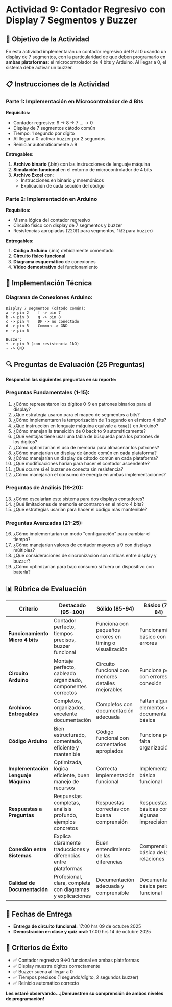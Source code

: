 # Actividad 9: Contador Regresivo con Display 7 Segmentos y Buzzer

## 🎯 Objetivo de la Actividad
En esta actividad implementarán un contador regresivo del 9 al 0 usando un display de 7 segmentos, con la particularidad de que deben programarlo en **ambas plataformas**: el microcontrolador de 4 bits y Arduino. Al llegar a 0, el sistema debe activar un buzzer.

## 📋 Instrucciones de la Actividad

### **Parte 1: Implementación en Microcontrolador de 4 Bits**

**Requisitos:**
- Contador regresivo: 9 → 8 → 7 ... → 0
- Display de 7 segmentos cátodo común
- Tiempo: 1 segundo por dígito
- Al llegar a 0: activar buzzer por 2 segundos
- Reiniciar automáticamente a 9

**Entregables:**
1. **Archivo binario** (.bin) con las instrucciones de lenguaje máquina
2. **Simulación funcional** en el entorno de microcontrolador de 4 bits
3. **Archivo Excel** con:
   - Instrucciones en binario y mnemónicos
   - Explicación de cada sección del código

### **Parte 2: Implementación en Arduino**

**Requisitos:**
- Misma lógica del contador regresivo
- Circuito físico con display de 7 segmentos y buzzer
- Resistencias apropiadas (220Ω para segmentos, 1kΩ para buzzer)

**Entregables:**
1. **Código Arduino** (.ino) debidamente comentado
2. **Circuito físico funcional**
3. **Diagrama esquemático** de conexiones
4. **Video demostrativo** del funcionamiento

## 🔧 Implementación Técnica

### **Diagrama de Conexiones Arduino:**
```
Display 7 segmentos (cátodo común):
a -> pin 2    f -> pin 7
b -> pin 3    g -> pin 8
c -> pin 4    DP -> no conectado
d -> pin 5    Common -> GND
e -> pin 6

Buzzer:
+ -> pin 9 (con resistencia 1kΩ)
- -> GND
```

## 🔍 Preguntas de Evaluación (25 Preguntas)

**Respondan las siguientes preguntas en su reporte:**

### **Preguntas Fundamentales (1-15):**
1. ¿Cómo representaron los dígitos 0-9 en patrones binarios para el display?
2. ¿Qué estrategia usaron para el mapeo de segmentos a bits?
3. ¿Cómo implementaron la temporización de 1 segundo en el micro 4 bits?
4. ¿Qué instrucción en lenguaje máquina equivale a `tone()` en Arduino?
5. ¿Cómo manejan la transición de 0 back to 9 automáticamente?
6. ¿Qué ventajas tiene usar una tabla de búsqueda para los patrones de los dígitos?
7. ¿Cómo optimizarían el uso de memoria para almacenar los patrones?
9. ¿Cómo manejarían un display de ánodo común en cada plataforma?
9. ¿Cómo manejarían un display de cátodo común en cada plataforma?
10. ¿Qué modificaciones harían para hacer el contador ascendente?
11. ¿Qué ocurre si el buzzer se conecta sin resistencia?
12. ¿Cómo manejarían el consumo de energía en ambas implementaciones?

### **Preguntas de Análisis (16-20):**
13. ¿Cómo escalarían este sistema para dos displays contadores?
14. ¿Qué limitaciones de memoria encontraron en el micro 4 bits?
15. ¿Qué estrategias usarían para hacer el código más mantenible?

### **Preguntas Avanzadas (21-25):**
16. ¿Cómo implementarían un modo "configuración" para cambiar el tiempo?
17. ¿Cómo manejarían valores de contador mayores a 9 con displays múltiples?
18. ¿Qué consideraciones de sincronización son críticas entre display y buzzer?
19. ¿Cómo optimizarían para bajo consumo si fuera un dispositivo con batería?

## 📊 Rúbrica de Evaluación

| **Criterio** | **Destacado (95-100)** | **Sólido (85-94)** | **Básico (75-84)** | **Incipiente (0-74)** |
|--------------|-----------------------------------|----------------------------------|-------------------------------|-----------------------------------|
| **Funcionamiento Micro 4 bits** | Contador perfecto, tiempos precisos, buzzer funcional | Funciona con pequeños errores en timing o visualización | Funcionamiento básico con errores | No funciona o funciona incorrectamente |
| **Circuito Arduino** | Montaje perfecto, cableado organizado, componentes correctos | Circuito funcional con menores detalles mejorables | Funciona pero con errores de conexión | Circuito no funciona |
| **Archivos Entregables** | Completos, organizados, excelente documentación | Completos con documentación adecuada | Faltan algunos elementos o documentación básica | Incompletos o mal organizados |
| **Código Arduino** | Bien estructurado, comentado, eficiente y mantenible | Código funcional con comentarios apropiados | Funciona pero falta organización | Código confuso o ineficiente |
| **Implementación Lenguaje Máquina** | Optimizada, lógica eficiente, buen manejo de recursos | Correcta implementación funcional | Implementación básica funcional | Errores en lógica o implementación |
| **Respuestas a Preguntas** | Respuestas completas, análisis profundo, ejemplos concretos | Respuestas correctas con buena comprensión | Respuestas básicas con algunas imprecisiones | Respuestas incompletas o erróneas |
| **Conexión entre Sistemas** | Explica claramente traducciones y diferencias entre plataformas | Buen entendimiento de las diferencias | Comprensión básica de las relaciones | No establece conexiones claras |
| **Calidad de Documentación** | Profesional, clara, completa con diagramas y explicaciones | Documentación adecuada y comprensible | Documentación básica pero funcional | Documentación insuficiente |


## 📅 Fechas de Entrega

- **Entrega de circuito funcional:** 17:00 hrs 09 de octubre 2025 
- **Demostración en clase y quiz oral:** 17:00 hrs 14 de octubre 2025

## 🎯 Criterios de Éxito

- ✅ Contador regresivo 9→0 funcional en ambas plataformas
- ✅ Display muestra dígitos correctamente
- ✅ Buzzer suena al llegar a 0
- ✅ Tiempos precisos (1 segundo/dígito, 2 segundos buzzer)
- ✅ Reinicio automático correcto

**Les estaré observando...¡Demuestren su comprensión de ambos niveles de programación!**
